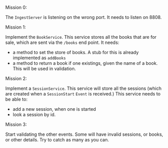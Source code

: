 Mission 0:

The `IngestServer` is listening on the wrong port. It needs to listen on 8808.


Mission 1:

Implement the `BookService`. This service stores all the books that are for
sale, which are sent via the `/books` end point. It needs:

- a method to set the store of books. A stub for this is already implemented as `addBooks`
- a method to return a book if one existings, given the name of a book. This
  will be used in validation.
  
  
Mission 2:

 Implement a `SessionService`. This service will store all the sessions (which
 are created when a `SessionStart` `Event` is received.) This service needs to
 be able to:
 
 - add a new session, when one is started
 - look a session by id.
 
 
 Mission 3:
 
 Start validating the other events. Some will have invalid sessions, or books,
 or other details. Try to catch as many as you can.
